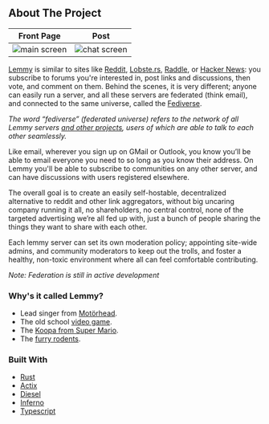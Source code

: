 ## About The Project

Front Page|Post
---|---
![main screen](/docs/en/about/main_screen.png)|![chat screen](/docs/en/about/chat_screen.png)

[Lemmy](https://github.com/LemmyNet/lemmy) is similar to sites like [Reddit](https://reddit.com), [Lobste.rs](https://lobste.rs), [Raddle](https://raddle.me), or [Hacker News](https://news.ycombinator.com/): you subscribe to forums you're interested in, post links and discussions, then vote, and comment on them. Behind the scenes, it is very different; anyone can easily run a server, and all these servers are federated (think email), and connected to the same universe, called the [Fediverse](https://en.wikipedia.org/wiki/Fediverse).

*The word “fediverse” (federated universe) refers to the network of all Lemmy servers [and other projects](https://blog.joinmastodon.org/2018/06/why-activitypub-is-the-future/), users of which are able to talk to each other seamlessly.*

Like email, wherever you sign up on GMail or Outlook, you know you’ll be able to email everyone you need to so long as you know their address. On Lemmy you'll be able to subscribe to communities on any other server, and can have discussions with users registered elsewhere.

The overall goal is to create an easily self-hostable, decentralized alternative to reddit and other link aggregators, without big uncaring company running it all, no shareholders, no central control, none of the targeted advertising we’re all fed up with, just a bunch of people sharing the things they want to share with each other.

Each lemmy server can set its own moderation policy; appointing site-wide admins, and community moderators to keep out the trolls, and foster a healthy, non-toxic environment where all can feel comfortable contributing.

*Note: Federation is still in active development*

### Why's it called Lemmy?

- Lead singer from [Motörhead](https://invidio.us/watch?v=pWB5JZRGl0U).
- The old school [video game](<https://en.wikipedia.org/wiki/Lemmings_(video_game)>).
- The [Koopa from Super Mario](https://www.mariowiki.com/Lemmy_Koopa).
- The [furry rodents](http://sunchild.fpwc.org/lemming-the-little-giant-of-the-north/).

### Built With

- [Rust](https://www.rust-lang.org)
- [Actix](https://actix.rs/)
- [Diesel](http://diesel.rs/)
- [Inferno](https://infernojs.org)
- [Typescript](https://www.typescriptlang.org/)
